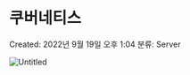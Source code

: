 # 쿠버네티스

Created: 2022년 9월 19일 오후 1:04
분류: Server

![Untitled](%E1%84%8F%E1%85%AE%E1%84%87%E1%85%A5%E1%84%82%E1%85%A6%E1%84%90%E1%85%B5%E1%84%89%E1%85%B3%2007547c460ff44beda4ff3a0be55ff297/Untitled.png)